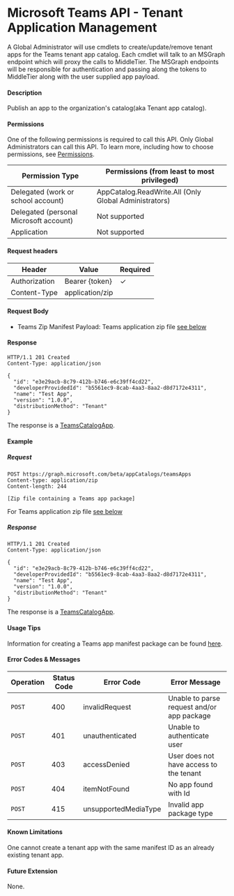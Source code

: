 # Microsoft Teams API - Tenant Application Management
A Global Administrator will use cmdlets to create/update/remove tenant apps for the Teams tenant app catalog. Each cmdlet will talk to an MSGraph endpoint which will proxy the calls to MiddleTier. The MSGraph endpoints will be responsible for authentication and passing along the tokens to MiddleTier along with the user supplied app payload.

#### Description
Publish an app to the organization's catalog(aka Tenant app catalog).

#### Permissions
One of the following permissions is required to call this API. Only Global Administrators can call this API. To learn more, including how to choose permissions, see [Permissions](https://developer.microsoft.com/en-us/graph/docs/concepts/permissions_reference).

| Permission Type                        | Permissions (from least to most privileged)
| ----------------------------------     | -------------
| Delegated (work or school account)     | AppCatalog.ReadWrite.All (Only Global Administrators)
| Delegated (personal Microsoft account) | Not supported
| Application                            | Not supported

#### Request headers
| Header        | Value           | Required
| --------------| --------------  | --------
| Authorization | Bearer {token}  | ✓
| Content-Type  | application/zip |

#### Request Body
- Teams Zip Manifest Payload: Teams application zip file [see below](#json-representation)

#### Response
```
HTTP/1.1 201 Created
Content-Type: application/json

{
  "id": "e3e29acb-8c79-412b-b746-e6c39ff4cd22",
  "developerProvidedId": "b5561ec9-8cab-4aa3-8aa2-d8d7172e4311",
  "name": "Test App",
  "version": "1.0.0",
  "distributionMethod": "Tenant"
}
```
The response is a [TeamsCatalogApp](#teamscatalogapp).

#### Example
##### Request
```
POST https://graph.microsoft.com/beta/appCatalogs/teamsApps
Content-type: application/zip
Content-length: 244

[Zip file containing a Teams app package]
```
For Teams application zip file [see below](#json-representation)

##### Response
```
HTTP/1.1 201 Created
Content-Type: application/json

{
  "id": "e3e29acb-8c79-412b-b746-e6c39ff4cd22",
  "developerProvidedId": "b5561ec9-8cab-4aa3-8aa2-d8d7172e4311",
  "name": "Test App",
  "version": "1.0.0",
  "distributionMethod": "Tenant"
}
```
The response is a [TeamsCatalogApp](#teamscatalogapp).

#### Usage Tips
Information for creating a Teams app manifest package can be found [here](https://docs.microsoft.com/en-us/microsoftteams/platform/concepts/apps/apps-package).

#### Error Codes & Messages
| Operation | Status Code | Error Code           | Error Message
| --------- | ----------- | -------------------- | --------------
| `POST`    | 400         | invalidRequest       | Unable to parse request and/or app package
| `POST`    | 401         | unauthenticated      | Unable to authenticate user
| `POST`    | 403         | accessDenied         | User does not have access to the tenant
| `POST`    | 404         | itemNotFound         | No app found with Id
| `POST`    | 415         | unsupportedMediaType | Invalid app package type

#### Known Limitations
One cannot create a tenant app with the same manifest ID as an already existing tenant app.

#### Future Extension
None.

